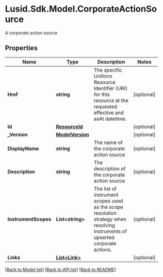# Lusid.Sdk.Model.CorporateActionSource
A corporate action source

## Properties

Name | Type | Description | Notes
------------ | ------------- | ------------- | -------------
**Href** | **string** | The specific Uniform Resource Identifier (URI) for this resource at the requested effective and asAt datetime. | [optional] 
**Id** | [**ResourceId**](ResourceId.md) |  | [optional] 
**_Version** | [**ModelVersion**](ModelVersion.md) |  | [optional] 
**DisplayName** | **string** | The name of the corporate action source | [optional] 
**Description** | **string** | The description of the corporate action source | [optional] 
**InstrumentScopes** | **List&lt;string&gt;** | The list of instrument scopes used as the scope resolution strategy when resolving instruments of upserted corporate actions. | [optional] 
**Links** | [**List&lt;Link&gt;**](Link.md) |  | [optional] 

[[Back to Model list]](../README.md#documentation-for-models) [[Back to API list]](../README.md#documentation-for-api-endpoints) [[Back to README]](../README.md)

